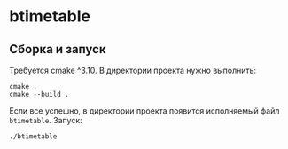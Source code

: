 # btimetable

## Сборка и запуск
Требуется cmake ^3.10. В директории проекта нужно выполнить:
```
cmake .
cmake --build .
```

Если все успешно, в директории проекта появится исполняемый файл `btimetable`. Запуск:
```
./btimetable
```
